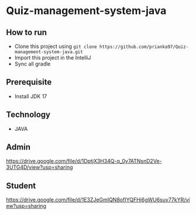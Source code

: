 # Quiz-management-system-java

## How to run
- Clone this project using `git clone https://github.com/prianka97/Quiz-management-system-java.git`
- Import this project in the IntelliJ
- Sync all gradle

## Prerequisite
- Install JDK 17

## Technology 
- JAVA

## Admin

https://drive.google.com/file/d/1DptjX3H34Q-q_0y7ATNsnD2Ve-3UTG4D/view?usp=sharing

## Student 

https://drive.google.com/file/d/1E3ZJeGmIQN8ofIYQFHi6gWU6suv77kYR/view?usp=sharing
